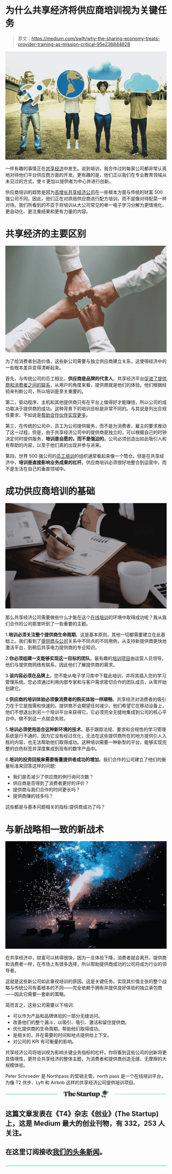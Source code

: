 # 为什么共享经济将供应商培训视为关键任务

> 原文：<https://medium.com/swlh/why-the-sharing-economy-treats-provider-training-as-mission-critical-95e236844828>

![](img/45dda5f10803e6338d958c8857f2be84.png)

一件有趣的事情正在[共享经济](https://www.northpass.com/on-demand-training-pioneers)中发生。说到培训，我合作过的每家公司都非常认真地对待他们平台供应商方面的开发。更有趣的是，他们正以我们在专业教育领域从未见过的方式，使 it 更加以提供者为中心并进行创新。

供应商培训的趋势是因为[高增长共享经济公司](http://www.northpass.com/blog/on-demand-companies-sustain-exponential-growth-by-prioritizing-learning)在一些根本方面与传统的财富 500 强公司不同。因此，他们正在对烘焙供应商进行配方培训，而不是像对待配菜一样对待。我们所看到的不亚于将培训从大公司常见的单一电子学习分解为更情境化、更自动化、更注重结果和更有力量的内容。

# 共享经济的主要区别

![](img/3dcf6926beca1d7b6cbf46a509dfa3df.png)

为了给消费者创造价值，这些新公司需要与独立供应商建立关系，这使得经济中的一些根本差异变得清晰起来。

首先，与传统公司的员工相比，**供应商是品牌的代言人**。共享经济平台[促进了提供商和消费者之间的联系](https://www.northpass.com/get-started-training-on-demand)，从用户的角度来看，提供商就是他们的体验。他们根据经验来判断公司，所以培训是至关重要的。

第二，驱动程序、主机和其他提供商只有在平台上做得好才能赚钱，所以公司的成功取决于提供商的成功。这种背景下的培训目标是非常不同的。与其说是列出合规性要求，不如说是[帮助合作伙伴实现更多](https://www.northpass.com/blog/a-beginners-guide-to-building-an-online-channel-partner-training-program)。

第三，在传统的公司中，员工为公司提供服务，而不是为消费者，雇主的要求推动了这一过程。但是，由于共享经济公司中的提供商是独立的，可以根据自己的时钟决定何时提供服务，**培训是自愿的，而不是强迫的**。公司必须创造出如此吸引人和有帮助的内容，以至于他们真的出现并参与进来。

第四，世界 500 强公司的[员工培训](https://elearningindustry.com/employee-training-software-what-manager-needs-know)的组织通常看起来像一个筒仓。但是在共享经济中，**培训是直接影响业务成果的杠杆**。供应商培训必须很好地整合到运营中，而不是生活在自己的垂直领域中。

# 成功供应商培训的基础

![](img/daf11ced74b4856f82a617f95c0deab1.png)

那么共享经济公司需要做些什么才能在这个[在线培训](https://www.northpass.com/beginners-guide-to-online-training)的环境中取得成功呢？我从我们合作的公司那里听到了一些重要的主题。

1.**培训必须关注整个提供商生命周期**。这是基本原则，其他一切都需要建立在此基础上。我们看到了[提供商与公司](https://www.northpass.com/blog/on-demand-companies-sustain-exponential-growth-by-prioritizing-learning)关系中不同点的不同用例，从支持新提供商更快地激活平台，到稍后共享电力提供商的专业知识。

2.**你必须组建一支能够实现这一目标的团队**。最有趣的[培训项目](https://www.northpass.com/blog/what-you-can-learn-from-the-on-demand-companies-who-are-revolutionizing-the-way-we-train)由运营人员领导，他们与提供商网络有联系，因此他们了解提供商的需求。

3.**该内容必须在品牌上**。您不能从电子学习库中下载此培训，并将其插入您的学习管理系统。您必须通过利用内部专家和与客户需求密切合作的团队成员，从零开始创建它。

4.**供应商的培训体验必须像消费者的购买体验一样顺畅**。共享经济对消费者的吸引力在于它是按需和快速的。提供商不会期望任何减少。他们希望它在移动设备上，他们不想退出到另一个培训平台来获得它。它必须完全无缝地集成到公司的核心平台中。做不到这一点就会失败。

5.**培训必须使用适合这种新环境的技术**。基于跟踪法规、要求和合规性的学习管理系统是行不通的，因为它没有经过优化，无法在这些提供商所在的地方提供引人入胜的内容，也无法帮助他们取得成功。这种培训需要一种新型的平台，能够实现完整的白色标签并深度集成到现有的数字产品中。

6.**培训的投资回报率需要衡量提供者成功的增加**。我们合作的公司建立了他们的衡量标准来回答这样的问题:

*   我们是否减少了供应商的例行询问次数？
*   供应商是否得到了消费者更好的评价？
*   提供商与我们合作的时间更长吗？
*   提供商赚的钱多吗？

这些都是与基本问题相关的指标:提供商成功了吗？

# 与新战略相一致的新战术

![](img/b6a093801fb09c8be4e387b2bce0b537.png)

在共享经济中，财富可以转得很快，因为一旦体验下降，消费者就会离开。提供商和消费者一样，在市场上有很多选择，所以帮助提供商成功的公司将成为行业的领导者。

这就是这些新公司如此重视培训的原因。这是关键任务。实现其价值主张的整个战略与传统公司有着根本的不同——完全依赖于拥有并提供良好体验的独立承包商——因此它需要一套新的策略。

简而言之，这些公司需要以下培训:

*   可以作为产品和品牌体验的一部分无缝访问。
*   改善他们的整个漏斗，以吸引、吸引、激活和留住提供商。
*   优化提供商的生命周期，帮助他们取得成功。
*   是相关的，并在需要的时间和地点提供给上下文。
*   对公司的 KPI 有可衡量的影响。

共享经济公司将培训视为影响关键业务指标的杠杆。你将看到这些公司的创新将更具情境性，更符合共享经济的整体主题，为消费者和提供商创造无缝、无摩擦的大规模体验。

Peter Schroeder 是 Northpass 的营销主管，north pass 是一个在线培训平台，为像 T2 优步、Lyft 和 Airbnb 这样的共享经济公司提供培训项目。

[![](img/308a8d84fb9b2fab43d66c117fcc4bb4.png)](https://medium.com/swlh)

## 这篇文章发表在《T4》杂志《创业》(The Startup)上，这是 Medium 最大的创业刊物，有 332，253 人关注。

## 在这里订阅接收[我们的头条新闻](http://growthsupply.com/the-startup-newsletter/)。

[![](img/b0164736ea17a63403e660de5dedf91a.png)](https://medium.com/swlh)
